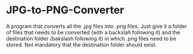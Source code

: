 # JPG-to-PNG-Converter
A program that converts all the .jpg files into .png files.
Just give it a folder of files that needs to be converted (with a backslah following it) and the destination folder (bakslash following it) in which .png files need to be stored.
Not mandatory that the destination folder should exist.
